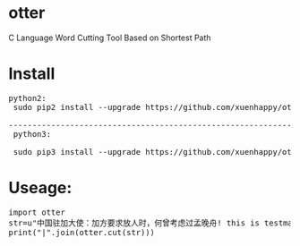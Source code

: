 # otter
  C Language Word Cutting Tool Based on Shortest Path

# Install

<pre>
python2:
 sudo pip2 install --upgrade https://github.com/xuenhappy/otter/raw/master/otter-0.10-cp27-cp27mu-linux_x86_64.whl

---------------------------------------------------------------
 python3:

 sudo pip3 install --upgrade https://github.com/xuenhappy/otter/raw/master/otter-0.10-cp36-cp36m-linux_x86_64.whl
</pre>

# Useage:
<pre>
import otter
str=u"中国驻加大使：加方要求放人时，何曾考虑过孟晚舟! this is testmax."
print("|".join(otter.cut(str)))
</pre>